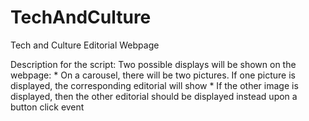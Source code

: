 # TechAndCulture
Tech and Culture Editorial Webpage

Description for the script:
Two possible displays will be shown on the webpage:
    * On a carousel, there will be two pictures. If one picture is displayed, the corresponding editorial will show
    * If the other image is displayed, then the other editorial should be displayed instead upon a button click event
